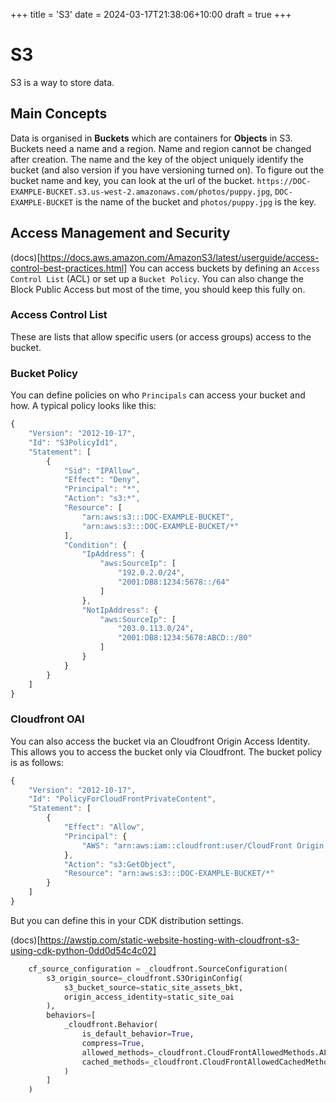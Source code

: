 +++
title = 'S3'
date = 2024-03-17T21:38:06+10:00
draft = true
+++

# S3
S3 is a way to store data.

## Main Concepts
Data is organised in **Buckets** which are containers for **Objects** in S3. Buckets need a name and a region. Name and region cannot be changed after creation. The name and the key of the object uniquely identify the bucket (and also version if you have versioning turned on). To figure out the bucket name and key, you can look at the url of the bucket. `https://DOC-EXAMPLE-BUCKET.s3.us-west-2.amazonaws.com/photos/puppy.jpg`, `DOC-EXAMPLE-BUCKET` is the name of the bucket and `photos/puppy.jpg` is the key.

## Access Management and Security
(docs)[https://docs.aws.amazon.com/AmazonS3/latest/userguide/access-control-best-practices.html]
You can access buckets by defining an `Access Control List` (ACL) or set up a `Bucket Policy`. You can also change the Block Public Access but most of the time, you should keep this fully on.

### Access Control List
These are lists that allow specific users (or access groups) access to the bucket.

### Bucket Policy
You can define policies on who `Principals` can access your bucket and how. A typical policy looks like this:


```javascript
{
    "Version": "2012-10-17",
    "Id": "S3PolicyId1",
    "Statement": [
        {
            "Sid": "IPAllow",
            "Effect": "Deny",
            "Principal": "*",
            "Action": "s3:*",
            "Resource": [
                "arn:aws:s3:::DOC-EXAMPLE-BUCKET",
                "arn:aws:s3:::DOC-EXAMPLE-BUCKET/*"
            ],
            "Condition": {
                "IpAddress": {
                    "aws:SourceIp": [
                        "192.0.2.0/24",
                        "2001:DB8:1234:5678::/64"
                    ]
                },
                "NotIpAddress": {
                    "aws:SourceIp": [
                        "203.0.113.0/24",
                        "2001:DB8:1234:5678:ABCD::/80"
                    ]
                }
            }
        }
    ]
}
```

### Cloudfront OAI
You can also access the bucket via an Cloudfront Origin Access Identity. This allows you to access the bucket only via Cloudfront. The bucket policy is as follows:

```javascript
{
    "Version": "2012-10-17",
    "Id": "PolicyForCloudFrontPrivateContent",
    "Statement": [
        {
            "Effect": "Allow",
            "Principal": {
                "AWS": "arn:aws:iam::cloudfront:user/CloudFront Origin Access Identity EH1HDMB1FH2TC"
            },
            "Action": "s3:GetObject",
            "Resource": "arn:aws:s3:::DOC-EXAMPLE-BUCKET/*"
        }
    ]
}
```
But you can define this in your CDK distribution settings.

(docs)[https://awstip.com/static-website-hosting-with-cloudfront-s3-using-cdk-python-0dd0d54c4c02]
```python
    cf_source_configuration = _cloudfront.SourceConfiguration(
        s3_origin_source=_cloudfront.S3OriginConfig(
            s3_bucket_source=static_site_assets_bkt,
            origin_access_identity=static_site_oai
        ),
        behaviors=[
            _cloudfront.Behavior(
                is_default_behavior=True,
                compress=True,
                allowed_methods=_cloudfront.CloudFrontAllowedMethods.ALL,
                cached_methods=_cloudfront.CloudFrontAllowedCachedMethods.GET_HEAD
            )
        ]
    )
```
